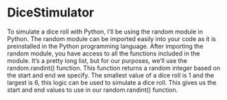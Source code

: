 # DiceStimulator
To simulate a dice roll with Python, I’ll be using the random module in Python. The random module can be imported easily into your code as it is preinstalled in the Python programming language. 
After importing the random module, you have access to all the functions included in the module. It’s a pretty long list, but for our purposes, we’ll use the random.randint() function. This function returns a random integer based on the start and end we specify.
The smallest value of a dice roll is 1 and the largest is 6, this logic can be used to simulate a dice roll. This gives us the start and end values to use in our random.randint() function.
